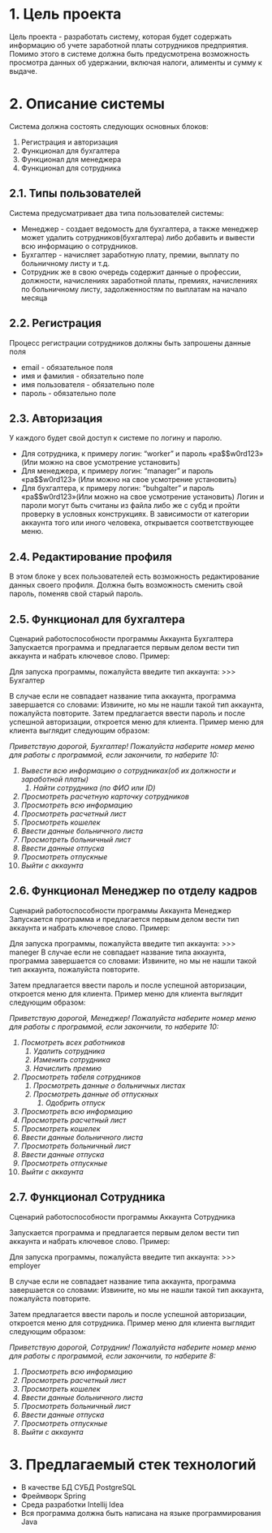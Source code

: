 # 1. Цель проекта
Цель проекта - разработать систему, которая будет содержать информацию об учете заработной платы сотрудников предприятия. Помимо этого в системе должна быть предусмотрена возможность просмотра данных об удержании, включая налоги, алименты и сумму к выдаче.
# 2. Описание системы
Система должна состоять следующих основных блоков:
1. Регистрация и авторизация
2. Функционал для бухгалтера
3. Функционал для менеджера
4. Функционал для сотрудника
## 2.1. Типы пользователей
Система предусматривает два типа пользователей системы:
* Менеджер - создает ведомость для бухгалтера, а также менеджер может удалить сотрудников(бухгалтера) либо добавить и вывести всю информацию о сотрудников.
* Бухгалтер - начисляет заработную плату, премии, выплату по больничному листу и т.д.
* Сотрудник же в свою очередь содержит данные о профессии, должности, начислениях заработной платы, премиях, начислениях по больничному листу, задолженностям по выплатам на начало месяца
## 2.2. Регистрация
Процесс регистрации сотрудников должны быть запрошены данные поля
* email - обязательное поля 
* имя и фамилия - обязательно поле
* имя пользователя - обязательно поле
* пароль - обязательно поле
## 2.3. Авторизация
У каждого будет свой доступ к системе по логину и паролю. 
* Для сотрудника, к примеру логин: “worker” и пароль «pa$$w0rd123» (Или можно на свое усмотрение установить) 
* Для менеджера, к примеру логин: “manager” и пароль «pa$$w0rd123» (Или можно на свое усмотрение установить) 
* Для бухгалтера, к примеру логин: “buhgalter” и пароль «pa$$w0rd123»(Или можно на свое усмотрение установить) 
Логин и пароли могут быть считаны из файла либо же с субд и пройти проверку в условных конструкциях. В зависимости от категории аккаунта того или иного человека, открывается соответствующее меню.
## 2.4. Редактирование профиля
В этом блоке у всех пользователей есть возможность редактирование данных своего профиля. 
Должна быть возможность сменить свой пароль, поменяв свой старый пароль.

## 2.5. Функционал для бухгалтера
Сценарий работоспособности программы Аккаунта Бухгалтера
Запускается программа и предлагается первым делом вести тип аккаунта и набрать ключевое слово.
Пример:

Для запуска программы, пожалуйста введите тип аккаунта: >>>
Бухгалтер

В случае если не совпадает название типа аккаунта, программа завершается со словами:
Извините, но мы не нашли такой тип аккаунта, пожалуйста повторите.
Затем предлагается ввести пароль и после успешной авторизации, откроется меню для клиента.
Пример меню для клиента выглядит следующим образом:

<i>Приветствую дорогой, Бухгалтер! Пожалуйста наберите номер меню для работы с программой, если закончили, то наберите 10:

1. Вывести всю информацию о сотрудниках(об их должности и заработной платы)
   1. Найти сотрудника (по ФИО или ID)
2. Просмотреть расчетную карточку сотрудников
3. Просмотреть всю информацию
4. Просмотреть расчетный лист
5. Просмотреть кошелек
6. Ввести данные больничного листа
7. Просмотреть больничный лист
8. Ввести данные отпуска
9. Просмотреть отпускные
10. Выйти с аккаунта</i>



## 2.6. Функционал Менеджер по отделу кадров
Сценарий работоспособности программы Аккаунта Менеджер
Запускается программа и предлагается первым делом вести тип аккаунта и набрать ключевое слово.
Пример:

Для запуска программы, пожалуйста введите тип аккаунта: >>>
maneger
В случае если не совпадает название типа аккаунта, программа завершается со словами:
Извините, но мы не нашли такой тип аккаунта, пожалуйста повторите.

Затем предлагается ввести пароль и после успешной авторизации, откроется меню для клиента.
Пример меню для клиента выглядит следующим образом:

<i>Приветствую дорогой, Менеджер! Пожалуйста наберите номер меню для работы с программой, если закончили, то наберите 10:
1. Посмотреть всех работников
   1. Удалить сотрудника
   2. Изменить сотрудника
   3. Начислить премию
2. Просмотреть табеля сотрудников
   1. Просмотреть данные о больничных листах
   2. Просмотреть данные об отпускных
      1. Одобрить отпуск
3. Просмотреть всю информацию
4. Просмотреть расчетный лист
5. Просмотреть кошелек
6. Ввести данные больничного листа
7. Просмотреть больничный лист
8. Ввести данные отпуска
9. Просмотреть отпускные
10. Выйти с аккаунта</i>

## 2.7. Функционал Сотрудника
Сценарий работоспособности программы Аккаунта Сотрудника

Запускается программа и предлагается первым делом вести тип аккаунта и набрать ключевое слово.
Пример:

Для запуска программы, пожалуйста введите тип аккаунта: >>>
employer

В случае если не совпадает название типа аккаунта, программа завершается со словами:
Извините, но мы не нашли такой тип аккаунта, пожалуйста повторите.

Затем предлагается ввести пароль и после успешной авторизации, откроется меню для сотрудника.
Пример меню для клиента выглядит следующим образом:

<i>Приветствую дорогой, Сотрудник! Пожалуйста наберите номер меню для работы с программой, если закончили, то наберите 8:
1. Просмотреть всю информацию
2. Просмотреть расчетный лист
3. Просмотреть кошелек
4. Ввести данные больничного листа
5. Просмотреть больничный лист
6. Ввести данные отпуска
7. Просмотреть отпускные
8. Выйти с аккаунта</i>


# 3. Предлагаемый стек технологий

* В качестве БД СУБД PostgreSQL
* Фреймворк Spring
* Среда разработки Intellij Idea
* Вся программа должна быть написана на языке программирования Java

